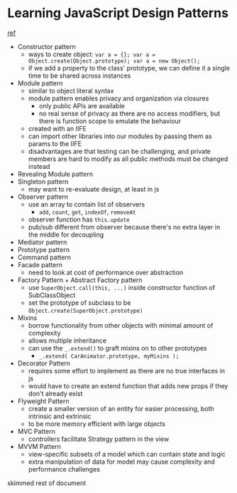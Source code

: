 # Learning JavaScript Design Patterns
[ref](https://addyosmani.com/resources/essentialjsdesignpatterns/book/)

- Constructor pattern
  - ways to create object: `var a = {}; var a = Object.create(Object.prototype); var a = new Object();`
  - if we add a property to the class' prototype, we can define it a single time to be shared across instances
- Module pattern
  - similar to object literal syntax
  - module pattern enables privacy and organization via closures
    - only public APIs are available
    - no real sense of privacy as there are no access modifiers, but there is function scope to emulate the behaviour
  - created with an IIFE
  - can import other libraries into our modules by passing them as params to the IIFE
  - disadvantages are that testing can be challenging, and private members are hard to modify as all public methods must be changed instead
- Revealing Module pattern
- Singleton pattern
  - may want to re-evaluate design, at least in js
- Observer pattern
  - use an array to contain list of observers
    - `add`, `count`, `get`, `indexOf`, `removeAt`
  - observer function has `this.update`
  - pub/sub different from observer because there's no extra layer in the middle for decoupling
- Mediator pattern
- Prototype pattern
- Command pattern
- Facade pattern  
  - need to look at cost of performance over abstraction
- Factory Pattern + Abstract Factory pattern
  - use `SuperObject.call(this, ...)` inside constructor function of SubClassObject
  - set the prototype of subclass to be `Object.create(SuperObject.prototype)`
- Mixins
  - borrow functionality from other objects with minimal amount of complexity
  - allows multiple inheritance
  - can use the `_.extend()` to graft mixins on to other prototypes
    - `_.extend( CarAnimator.prototype, myMixins );`
- Decorator Pattern
  - requires some effort to implement as there are no true interfaces in js
  - would have to create an extend function that adds new props if they don't already exist
- Flyweight Pattern
  - create a smaller version of an entity for easier processing, both intrinsic and extrinsic
  - to be more memory efficient with large objects
- MVC Pattern
  - controllers facilitate Strategy pattern in the view
- MVVM Pattern
  - view-specific subsets of a model which can contain state and logic
  - extra manipulation of data for model may cause complexity and performance challenges

skimmed rest of document